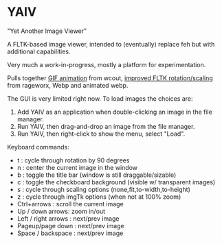 # YAIV
"Yet Another Image Viewer"

A FLTK-based image viewer, intended to (eventually) replace feh but with additional capabilities.

Very much a work-in-progress, mostly a platform for experimentation.

Pulls together [GIF animation](https://github.com/wcout/fltk-gif-animation) from wcout, [improved FLTK rotation/scaling](https://github.com/rageworx/fl_imgtk) from rageworx, Webp and animated webp.

The GUI is very limited right now. To load images the choices are:
1. Add YAIV as an application when double-clicking an image in the file manager.
2. Run YAIV, then drag-and-drop an image from the file manager.
3. Run YAIV, then right-click to show the menu, select "Load".

Keyboard commands:
- t : cycle through rotation by 90 degrees
- n : center the current image in the window
- b : toggle the title bar (window is still draggable/sizable)
- c : toggle the checkboard background (visible w/ transparent images)
- s : cycle through scaling options (none,fit,to-width,to-height)
- z : cycle through imgTk options (when not at 100% zoom)
- Ctrl+arrows : scroll the current image
- Up / down arrows: zoom in/out
- Left / right arrows : next/prev image
- Pageup/page down : next/prev image
- Space / backspace : next/prev image
